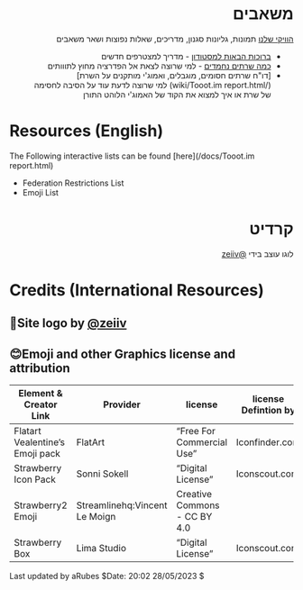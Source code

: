 
<div dir="rtl">

# משאבים

[הוויקי שלנו](/Resources/wiki)
תמונות, גליונות סגנון, מדריכים, שאלות נפוצות ושאר משאבים

- [ברוכות הבאות למסטודון](/Resources/wiki/Welcome-to-Tooot.im) - מדריך למצטרפים חדשים
- [כמה שרתים נחמדים](/Resources/wiki/instances) - למי שרוצה לצאת אל הפדרציה מחוץ לתווותים
- [דו"ח שרתים חסומים, מוגבלים, ואמוג'י מותקנים על השרת](/wiki/Tooot.im report.html) למי שרוצה לדעת עוד על הסיבה לחסימה של שרת או איך למצוא את הקוד של האמוג'י הלוהט התורן
</div>

<div dir ="ltr">

# Resources (English)

The Following interactive lists can be found [here](/docs/Tooot.im report.html)

- Federation Restrictions List
- Emoji List

</div>

<div dir="rtl">

# קרדיט

לוגו עוצב בידי [@zeiiv](https://tooot.im/@zeiiv)

</div>

<div = "ltr">

# Credits (International Resources)

## 🍧Site logo by [@zeiiv](https://tooot.im/@zeiiv)

## 😊Emoji and other Graphics license and attribution

| Element & Creator Link | Provider | license | license Defintion by | license date | license link |
| --- | --- | --- | --- | --- | --- |
| Flatart Vealentine’s Emoji pack | FlatArt | “Free For Commercial Use” | Iconfinder.com | 24/11/2022 | <https://support.iconfinder.com/en/articles/18233-license-overview> |
| Strawberry Icon Pack | Sonni Sokell | “Digital License” | Iconscout.com | 24/11/2022 | <https://iconscout.com/licenses#iconscout> |
| Strawberry2 Emoji | Streamlinehq:Vincent Le Moign | Creative Commons - CC BY 4.0 |  | 24/11/2022 | <https://creativecommons.org/licenses/by/4.0/> |
| Strawberry Box | Lima Studio | “Digital License” | Iconscout.com | 24/11/2022 | <https://iconscout.com/licenses#iconscout> |

</div>

Last updated by aRubes $Date: 20:02 28/05/2023 $

